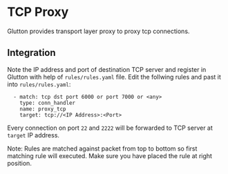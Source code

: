 # TCP Proxy

Glutton provides transport layer proxy to proxy tcp connections.

## Integration

Note the IP address and port of destination TCP server and register in Glutton with help of `rules/rules.yaml` file. 
Edit the follwing rules and past it into `rules/rules.yaml`:  

```
  - match: tcp dst port 6000 or port 7000 or <any>
    type: conn_handler
    name: proxy_tcp
    target: tcp://<IP Address>:<Port>
```

Every connection on port `22` and `2222` will be forwarded to TCP server at `target` IP address.

Note: Rules are matched against packet from top to bottom so first matching rule will executed. Make sure you have placed the rule at right position. 